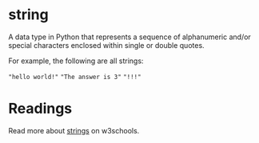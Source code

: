 # string

A data type in Python that represents a sequence of alphanumeric and/or special characters enclosed within single or double quotes.

For example, the following are all strings:

`"hello world!"`
`"The answer is 3"`
`"!!!"`

# Readings

Read more about [strings](https://www.w3schools.com/python/python_strings.asp) on w3schools.